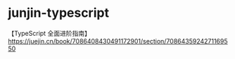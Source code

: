 # junjin-typescript
【TypeScript 全面进阶指南】https://juejin.cn/book/7086408430491172901/section/7086435924271169550

